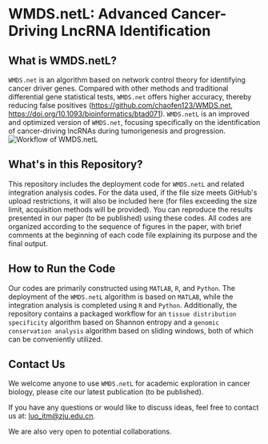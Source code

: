 # WMDS.netL: Advanced Cancer-Driving LncRNA Identification

## What is WMDS.netL?

`WMDS.net` is an algorithm based on network control theory for identifying cancer driver genes. Compared with other methods and traditional differential gene statistical tests, `WMDS.net` offers higher accuracy, thereby reducing false positives (https://github.com/chaofen123/WMDS.net, https://doi.org/10.1093/bioinformatics/btad071). `WMDS.netL` is an improved and optimized version of `WMDS.net`, focusing specifically on the identification of cancer-driving lncRNAs during tumorigenesis and progression.
![Workflow of WMDS.netL](WMDS.netL-workflow.tif)

## What's in this Repository?

This repository includes the deployment code for `WMDS.netL` and related integration analysis codes. For the data used, if the file size meets GitHub's upload restrictions, it will also be included here (for files exceeding the size limit, acquisition methods will be provided). You can reproduce the results presented in our paper (to be published) using these codes. All codes are organized according to the sequence of figures in the paper, with brief comments at the beginning of each code file explaining its purpose and the final output.

## How to Run the Code

Our codes are primarily constructed using `MATLAB`, `R`, and `Python`. The deployment of the `WMDS.netL` algorithm is based on `MATLAB`, while the integration analysis is completed using `R` and `Python`. Additionally, the repository contains a packaged workflow for an `tissue distribution specificity` algorithm based on Shannon entropy and a `genomic conservation analysis` algorithm based on sliding windows, both of which can be conveniently utilized.

## Contact Us

We welcome anyone to use `WMDS.netL` for academic exploration in cancer biology, please cite our latest publication (to be published).

If you have any questions or would like to discuss ideas, feel free to contact us at: luo_itm@zju.edu.cn.

We are also very open to potential collaborations.
